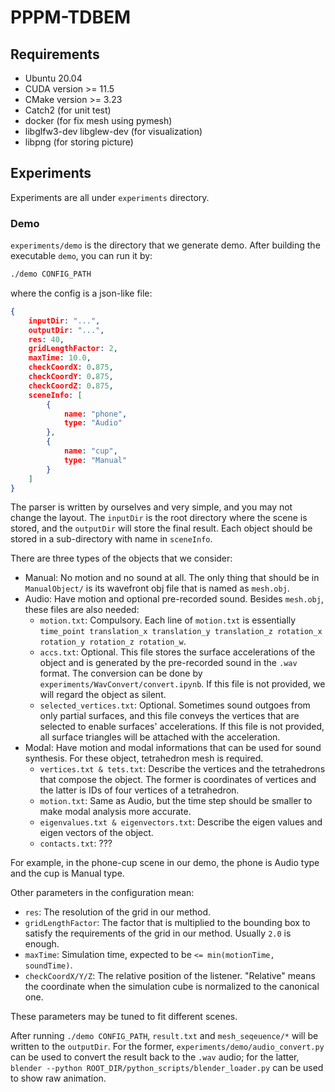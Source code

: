 # PPPM-TDBEM

## Requirements

- Ubuntu 20.04
- CUDA version >= 11.5
- CMake version >= 3.23
- Catch2 (for unit test)
- docker (for fix mesh using pymesh)
- libglfw3-dev libglew-dev (for visualization)
- libpng (for storing picture)

## Experiments

Experiments are all under `experiments` directory.

### Demo

`experiments/demo` is the directory that we generate demo. After building the executable `demo`, you can run it by:

```bash
./demo CONFIG_PATH
```

where the config is a json-like file:

```json
{
    inputDir: "...",
    outputDir: "...",
    res: 40,
    gridLengthFactor: 2,
    maxTime: 10.0,
    checkCoordX: 0.875,
    checkCoordY: 0.875,
    checkCoordZ: 0.875,
    sceneInfo: [
    	{
    	    name: "phone",
    	    type: "Audio"
    	},
    	{
    	    name: "cup",
    	    type: "Manual"
    	}
    ]
}
```

The parser is written by ourselves and very simple, and you may not change the layout. The `inputDir` is the root directory where the scene is stored, and the `outputDir` will store the final result. Each object should be stored in a sub-directory with name in `sceneInfo`.

There are three types of the objects that we consider:

+ Manual: No motion and no sound at all. The only thing that should be in `ManualObject/` is its wavefront obj file that is named as `mesh.obj`.
+ Audio: Have motion and optional pre-recorded sound. Besides `mesh.obj`, these files are also needed: 
  + `motion.txt`: Compulsory. Each line of `motion.txt` is essentially `time_point translation_x translation_y translation_z rotation_x rotation_y rotation_z rotation_w`.
  + `accs.txt`: Optional. This file stores the surface accelerations of the object and is generated by the pre-recorded sound in the `.wav` format. The conversion can be done by `experiments/WavConvert/convert.ipynb`. If this file is not provided, we will regard the object as silent.
  + `selected_vertices.txt`: Optional. Sometimes sound outgoes from only partial surfaces, and this file conveys the vertices that are selected to enable surfaces' accelerations. If this file is not provided, all surface triangles will be attached with the acceleration.
+ Modal: Have motion and modal informations that can be used for sound synthesis. For these object, tetrahedron mesh is required.
  + `vertices.txt & tets.txt`: Describe the vertices and the tetrahedrons that compose the object. The former is coordinates of vertices and the latter is IDs of four vertices of a tetrahedron.
  + `motion.txt`: Same as Audio, but the time step should be smaller to make modal analysis more accurate.
  + `eigenvalues.txt & eigenvectors.txt`: Describe the eigen values and eigen vectors of the object.
  + `contacts.txt`: ???

For example, in the phone-cup scene in our demo, the phone is Audio type and the cup is Manual type.

Other parameters in the configuration mean:

+ `res`: The resolution of the grid in our method.
+ `gridLengthFactor`: The factor that is multiplied to the bounding box to satisfy the requirements of the grid in our method. Usually `2.0` is enough.
+ `maxTime`: Simulation time, expected to be `<= min(motionTime, soundTime)`. 
+ `checkCoordX/Y/Z`: The relative position of the listener. "Relative" means the coordinate when the simulation cube is normalized to the canonical one.

These parameters may be tuned to fit different scenes.

After running `./demo CONFIG_PATH`, `result.txt` and `mesh_seqeuence/*` will be written to the `outputDir`. For the former, `experiments/demo/audio_convert.py` can be used to convert the result back to the `.wav` audio; for the latter, `blender --python ROOT_DIR/python_scripts/blender_loader.py` can be used to show raw animation.



